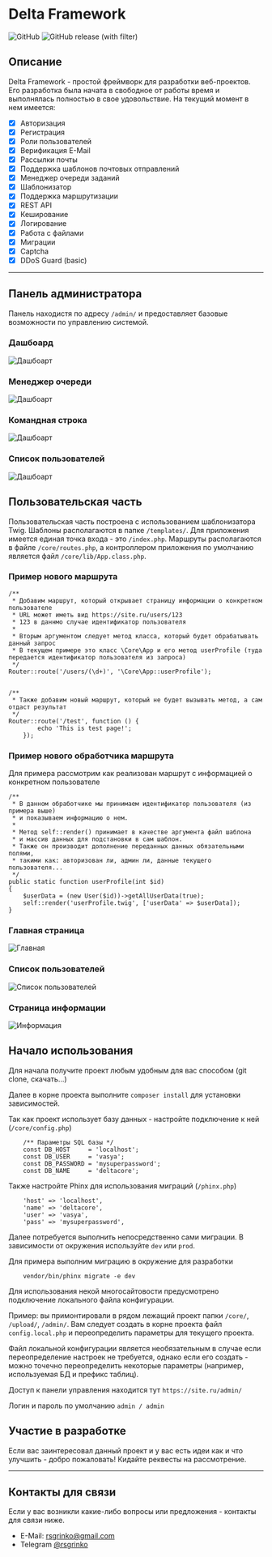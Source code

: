 # Delta Framework
![GitHub](https://img.shields.io/github/license/rsgrinko/delta_framework)
![GitHub release (with filter)](https://img.shields.io/github/v/release/rsgrinko/delta_framework)
## Описание
Delta Framework - простой фреймворк для разработки веб-проектов. Его разработка была начата в свободное от работы время и выполнялась полностью в свое удовольствие.
На текущий момент в нем имеется:

- [X] Авторизация
- [X] Регистрация
- [X] Роли пользователей
- [X] Верификация E-Mail
- [X] Рассылки почты
- [X] Поддержка шаблонов почтовых отправлений
- [X] Менеджер очереди заданий
- [X] Шаблонизатор
- [X] Поддержка маршрутизации
- [X] REST API
- [X] Кеширование
- [X] Логирование
- [X] Работа с файлами
- [X] Миграции
- [X] Captcha
- [X] DDoS Guard (basic)

***

## Панель администратора
Панель находистя по адресу `/admin/` и предоставляет базовые возможности по управлению системой.

### Дашбоард
![Дашбоарт](./uploads/dashboard.png)

### Менеджер очереди
![Дашбоарт](./uploads/mq.png)

### Командная строка
![Дашбоарт](./uploads/phpcmd.png)

### Список пользователей
![Дашбоарт](./uploads/userslist.png)

## Пользовательская часть
Пользовательская часть построена с использованием шаблонизатора Twig.
Шаблоны располагаются в папке `/templates/`. Для приложения имеется единая точка входа - это `/index.php`.
Маршруты располагаются в файле `/core/routes.php`, а контроллером приложения по умолчанию является файл `/core/lib/App.class.php`.

### Пример нового маршрута
```
/**
 * Добавим маршрут, который открывает страницу информации о конкретном пользователе
 * URL может иметь вид https://site.ru/users/123
 * 123 в даннмо случае идентификатор пользователя
 *
 * Вторым аргументом следует метод класса, который будет обрабатывать данный запрос
 * В текущем примере это класс \Core\App и его метод userProfile (туда передается идентификатор пользователя из запроса)
 */
Router::route('/users/(\d+)', '\Core\App::userProfile');


/**
 * Также добавим новый маршрут, который не будет вызывать метод, а сам отдаст результат
 */
Router::route('/test', function () {
        echo 'This is test page!';
    });
```

### Пример нового обработчика маршрута
Для примера рассмотрим как реализован маршрут с информацией о конкретном пользователе

```
/**
 * В данном обработчике мы принимаем идентификатор пользователя (из примера выше)
 * и показываем информацию о нем.
 *
 * Метод self::render() принимает в качестве аргумента файл шаблона
 * и массив данных для подстановки в сам шаблон.
 * Также он производит дополнение переданных данных обязательными полями,
 * такими как: авторизован ли, админ ли, данные текущего пользователя...
 */
public static function userProfile(int $id)
{
    $userData = (new User($id))->getAllUserData(true);
    self::render('userProfile.twig', ['userData' => $userData]);
}
```

### Главная страница
![Главная](./uploads/front_main.png)

### Список пользователей
![Список пользователей](./uploads/front_users.png)

### Страница информации
![Информация](./uploads/front_info.png)


## Начало использования

Для начала получите проект любым удобным для вас способом (git clone, скачать...)

Далее в корне проекта выполните ```composer install``` для установки зависимостей.

Так как проект использует базу данных - настройте подключение к ней (```/core/config.php```)
```
    /** Параметры SQL базы */
    const DB_HOST     = 'localhost';
    const DB_USER     = 'vasya';
    const DB_PASSWORD = 'mysuperpassword';
    const DB_NAME     = 'deltacore';
```

Также настройте Phinx для использования миграций (```/phinx.php```)
```
    'host' => 'localhost',
    'name' => 'deltacore',
    'user' => 'vasya',
    'pass' => 'mysuperpassword',
```

Далее потребуется выполнить непосредственно сами миграции. В зависимости от окружения используйте ````dev```` или ````prod````.

Для примера выполним миграцию в окружение для разработки

````
    vendor/bin/phinx migrate -e dev
````

Для использования некой многосайтовости предусмотрено подключение локального файла конфигурации.

Пример: вы примонтировали в рядом лежащий проект папки `/core/`, `/upload/`, `/admin/`.
Вам следует создать в корне проекта файл `config.local.php` и переопределить параметры для текущего проекта.

Файл локальной конфигурации является необязательным в случае если переопределение настроек не требуется, однако если его создать - можно точечно переопределить некоторые параметры (например, используемая БД и префикс таблиц).

Доступ к панели управления находится тут
````https://site.ru/admin/````

Логин и пароль по умолчанию ````admin / admin````

## Участие в разработке

Если вас заинтересовал данный проект и у вас есть идеи как и что улучшить - добро пожаловать! Кидайте реквесты на рассмотрение.

***

## Контакты для связи
Если у вас возникли какие-либо вопросы или предложения - контакты для связи ниже.

- E-Mail: [rsgrinko@gmail.com](mailto:rsgrinko@gmail.com)
- Telegram [@rsgrinko](https://t.me/rsgrinko)
